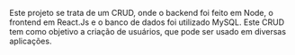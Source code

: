 Este projeto se trata de um CRUD, onde o backend foi feito em Node, o frontend em React.Js e o banco de dados foi utilizado MySQL.
Este CRUD tem como objetivo a criação de usuários, que pode ser usado em diversas aplicações.

